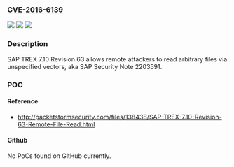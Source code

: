 ### [CVE-2016-6139](https://cve.mitre.org/cgi-bin/cvename.cgi?name=CVE-2016-6139)
![](https://img.shields.io/static/v1?label=Product&message=n%2Fa&color=blue)
![](https://img.shields.io/static/v1?label=Version&message=n%2Fa&color=blue)
![](https://img.shields.io/static/v1?label=Vulnerability&message=n%2Fa&color=brighgreen)

### Description

SAP TREX 7.10 Revision 63 allows remote attackers to read arbitrary files via unspecified vectors, aka SAP Security Note 2203591.

### POC

#### Reference
- http://packetstormsecurity.com/files/138438/SAP-TREX-7.10-Revision-63-Remote-File-Read.html

#### Github
No PoCs found on GitHub currently.

